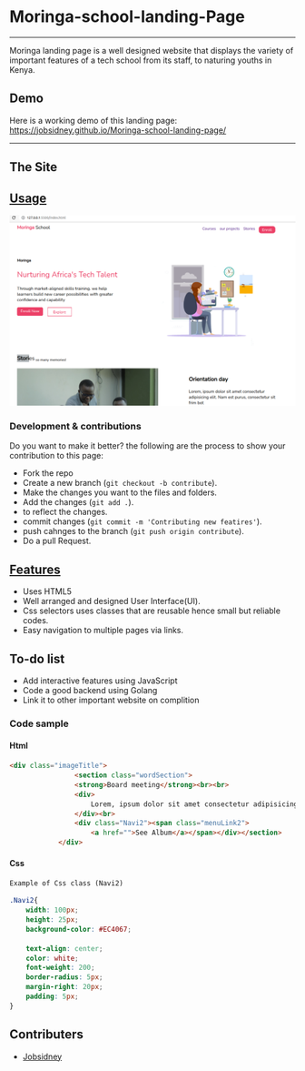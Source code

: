 # Moringa-school-landing-Page
***


Moringa landing page is a well designed website that displays the variety of important features of a tech school from its staff,
to naturing youths in Kenya.

## Demo
Here is a working demo of this landing page: https://jobsidney.github.io/Moringa-school-landing-page/

***
## The Site
## [Usage](https://jobsidney.github.io/Moringa-school-landing-page/) 

<img src="./Assets/images/demo.png">

### Development & contributions

Do you want to make it better?
the following are the process to show your contribution to this page:

- Fork the repo
- Create a new branch (`git checkout -b contribute`).
- Make the changes you want to the files and folders.
- Add the changes (`git add .`).
- to reflect the changes.
- commit changes (`git commit -m 'Contributing new featires'`).
- push cahnges to the branch (`git push origin contribute`).
- Do a pull Request.
  


## [Features](https://jobsidney.github.io/Moringa-school-landing-page/)

- Uses HTML5
- Well arranged and designed User Interface(UI).
- Css selectors uses classes that are reusable hence small but reliable codes.
- Easy navigation to multiple pages via links.
  

## To-do list
- Add interactive features using JavaScript
- Code a good backend using Golang
- Link it to other important website on complition
  
### Code sample
#### Html
```Html
<div class="imageTitle">
                <section class="wordSection">
                <strong>Board meeting</strong><br><br>
                <div>
                    Lorem, ipsum dolor sit amet consectetur adipisicing elit. Nam est purus, consectetur sit frim bot
                </div><br>
                <div class="Navi2"><span class="menuLink2">
                    <a href="">See Album</a></span></div></section>
            </div>
```

#### Css
    Example of Css class (Navi2)
```Css
.Navi2{
    width: 100px;
    height: 25px;
    background-color: #EC4067;
  
    text-align: center;
    color: white;
    font-weight: 200;
    border-radius: 5px;
    margin-right: 20px;
    padding: 5px;
}
```
## Contributers
- [Jobsidney](https://github.com/Jobsidney/)
